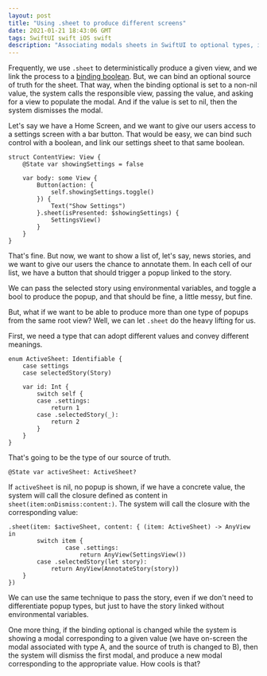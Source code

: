 ```yaml
---
layout: post
title: "Using .sheet to produce different screens"
date: 2021-01-21 18:43:06 GMT
tags: SwiftUI swift iOS swift 
description: "Associating modals sheets in SwiftUI to optional types, instead of a boolean"
---
```


Frequently, we use `.sheet` to deterministically produce a given view, and we link the process to a [binding boolean](https://developer.apple.com/documentation/swiftui/view/sheet(ispresented:ondismiss:content:)). But, we can bind an optional source of truth for the sheet. That way, when the binding optional is set to a non-nil value, the system calls the responsible view, passing the value, and asking for a view to populate the modal. And if the value is set to nil, then the system dismisses the modal. 

Let's say we have a Home Screen, and we want to give our users access to a settings screen with a bar button. That would be easy, we can bind such control with a boolean, and link our settings sheet to that same boolean. 

```
struct ContentView: View {
    @State var showingSettings = false

    var body: some View {
        Button(action: {
            self.showingSettings.toggle()
        }) {
            Text("Show Settings")
        }.sheet(isPresented: $showingSettings) {
            SettingsView()
        }
    }
}
```

That's fine. But now, we want to show a list of, let's say, news stories, and we want to give our users the chance to annotate them. In each cell of our list, we have a button that should trigger a popup linked to the story. 

We can pass the selected story using environmental variables, and toggle a bool to produce the popup, and that should be fine, a little messy, but fine. 

But, what if we want to be able to produce more than one type of popups from the same root view? Well, we can let `.sheet` do the heavy lifting for us. 

First, we need a type that can adopt different values and convey different meanings.

```
enum ActiveSheet: Identifiable {
    case settings
    case selectedStory(Story)
    
    var id: Int {
        switch self {
        case .settings:
            return 1
        case .selectedStory(_):
            return 2
        }
    }
}
```

That's going to be the type of our source of truth. 

```
@State var activeSheet: ActiveSheet?
```

If `activeSheet` is nil, no popup is shown, if we have a concrete value, the system will call the closure defined as content in `sheet(item:onDismiss:content:)`. The system will call the closure with the corresponding value:

```
.sheet(item: $activeSheet, content: { (item: ActiveSheet) -> AnyView in
		switch item {
				case .settings:
					return AnyView(SettingsView())
        case .selectedStory(let story):
	        return AnyView(AnnotateStory(story))
    }
})
```

We can use the same technique to pass the story, even if we don't need to differentiate popup types, but just to have the story linked without environmental variables. 

One more thing, if the binding optional is changed while the system is showing a modal corresponding to a given value (we have on-screen the modal associated with type A, and the source of truth is changed to B), then the system will dismiss the first modal, and produce a new modal corresponding to the appropriate value. How cools is that?
